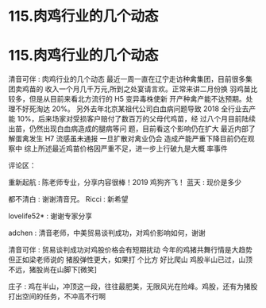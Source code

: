 # 115.肉鸡行业的几个动态

# 115.肉鸡行业的几个动态

清音可伴 : 肉鸡行业的几个动态 最近一周一直在辽宁走访种禽集团，目前很多集团卖鸡苗的 收入一个月几千万元,所到之处宴请言欢。正常来讲二月份换 羽鸡苗比较多，但是从目前来看北方流行的 H5 变异毒株使新 开产种禽产能不达预期。处理不好死淘达 20%。 另外去年北京某祖代公司白血病问题导致 2018 全行业去产能 10%，后来场家对受损客户赔付了数百万的父母代鸡苗，经 过八个月目前陆续出苗，仍然出现白血病造成的腿病等问 题，目前看这个影响仍在扩大 最近内部了解蛋禽发生 H7 流感虽未通报 一旦扩散对禽业仍会 造成产能严重下降目前仍在观察中 综上所述最近鸡苗价格因严重不足，进一步上行破九是大概 率事件

评论区：

重新起航 : 陈老师专业，分享内容很棒！2019 鸡狗齐飞！ 蓝天 : 现价是多少

都不清白 : 谢谢清音兄。 Ricci : 新希望

lovelife52* : 谢谢专家分享

adchen : 清音老师，中美贸易谈判成功，对鸡价影响如何，谢谢

清音可伴 : 贸易谈判成功对鸡股价格会有短期扰动 今年的鸡猪共舞行情是大趋势 但正如梁老师说的 猪股弹性更大，如果打 个比方 好比爬山 鸡股半山已过，山顶不远，猪股尚在山脚下[微笑]

庄子 : 鸡在半山，冲顶这一段，往往最肥美，无限风光在险峰。鸡股，还有为猪股打出空间的任务，不冲高不行啊